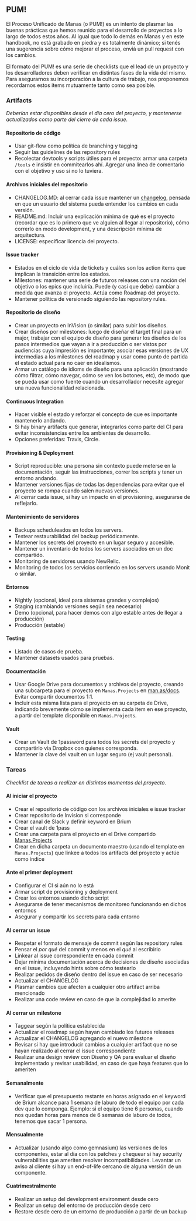 ## PUM!
El Proceso Unificado de Manas (o PUM!) es un intento de plasmar las buenas prácticas que hemos reunido para el desarrollo de proyectos a lo largo de todos estos años. Al igual que todo lo demás en Manas y en este handbook, no está grabado en piedra y es totalmente dinámico; si tenés una sugerencia sobre cómo mejorar el proceso, enviá un pull request con los cambios.

El formato del PUM! es una serie de checklists que el lead de un proyecto y los desarrolladores deben verificar en distintas fases de la vida del mismo. Para asegurarnos su incorporación a la cultura de trabajo, nos proponemos recordarnos estos items mutuamente tanto como sea posible.

### Artifacts

_Deberían estar disponibles desde el día cero del proyecto, y mantenerse actualizados como parte del cierre de cada issue._

#### Repositorio de código
* Usar git-flow como política de branching y tagging
* Seguir las guidelines de las repository rules
* Recolectar devtools y scripts útiles para el proyecto: armar una carpeta `/tools` e insistir en commitearlos ahí. Agregar una línea de comentario con el objetivo y uso si no lo tuviera.

#### Archivos iniciales del repositorio
* CHANGELOG.MD: al cerrar cada issue mantener un [changelog](http://keepachangelog.com/), pensada en que un usuario del sistema pueda entender los cambios en cada versión.
* README.md: Incluir una explicación mínima de qué es el proyecto (recordar que es lo primero que ve alguien al llegar al repositorio), cómo correrlo en modo development, y una descripción mínima de arquitectura.
* LICENSE: especificar licencia del proyecto.

#### Issue tracker
* Estados en el ciclo de vida de tickets y cuáles son los action items que implican la transición entre los estados.
* Milestones: mantener una serie de futuros releases con una noción del objetivo o los epics que incluiría. Puede (y casi que debe) cambiar a medida que avanza el proyecto. Actúa como Roadmap del proyecto.
* Mantener política de versionado siguiendo las repository rules.

#### Repositorio de diseño
* Crear un proyecto en InVision (o similar) para subir los diseños.
* Crear diseños por milestones: luego de diseñar el target final para un major, trabajar con el equipo de diseño para generar los diseños de los pasos intermedios que vayan a ir a producción o ser vistos por audiencias cuya impresión es importante; asociar esas versiones de UX intermedias a los milestones del roadmap y usar como punto de partida el estado actual para no caer en idealismos.
* Armar un catálogo de idioms de diseño para una aplicación (mostrando cómo filtrar, cómo navegar, cómo se ven los botones, etc), de modo que se pueda usar como fuente cuando un desarrollador necesite agregar una nueva funcionalidad relacionada.

#### Continuous Integration
* Hacer visible el estado y reforzar el concepto de que es importante mantenerlo andando.
* Si hay binary artifacts que generar, integrarlos como parte del CI para evitar inconsistencias entre los ambientes de desarrollo.
* Opciones preferidas: Travis, Circle.

#### Provisioning & Deployment
* Script reproducible: una persona sin contexto puede meterse en la documentación, seguir las instrucciones, correr los scripts y tener un entorno andando.
* Mantener versiones fijas de todas las dependencias para evitar que el proyecto se rompa cuando salen nuevas versiones.
* Al cerrar cada issue, si hay un impacto en el provisioning, asegurarse de reflejarlo.

#### Mantenimiento de servidores
* Backups scheduleados en todos los servers.
* Testear restaurabilidad del backup periódicamente.
* Mantener los secrets del proyecto en un lugar seguro y accesible.
* Mantener un inventario de todos los servers asociados en un doc compartido.
* Monitoring de servidores usando NewRelic.
* Monitoring de todos los servicios corriendo en los servers usando Monit o similar.

#### Entornos
* Nightly (opcional, ideal para sistemas grandes y complejos)
* Staging (cambiando versiones según sea necesario)
* Demo (opcional, para hacer demos con algo estable antes de llegar a producción)
* Producción (estable)

#### Testing
* Listado de casos de prueba.
* Mantener datasets usados para pruebas.

#### Documentación
* Usar Google Drive para documentos y archivos del proyecto, creando una subcarpeta para el proyecto en `Manas.Projects` en [man.as/docs](http://man.as/docs). Evitar compartir documentos 1:1.
* Incluir esta misma lista para el proyecto en su carpeta de Drive, indicando brevemente cómo se implementa cada item en ese proyecto, a partir del template disponible en `Manas.Projects`.

#### Vault
* Crear un Vault de 1password para todos los secrets del proyecto y compartirlo via Dropbox con quienes corresponda.
* Mantener la clave del vault en un lugar seguro (ej vault personal).

### Tareas

_Checklist de tareas a realizar en distintos momentos del proyecto._

#### Al iniciar el proyecto
* Crear el repositorio de código con los archivos iniciales e issue tracker
* Crear repositorio de Invision si corresponde
* Crear canal de Slack y definir keyword en Brium
* Crear el vault de 1pass
* Crear una carpeta para el proyecto en el Drive compartido [Manas.Projects](http://man.as/docs)
* Crear en dicha carpeta un documento maestro (usando el template en `Manas.Projects`) que linkee a todos los artifacts del proyecto y actúe como índice

#### Ante el primer deployment
* Configurar el CI si aún no lo está
* Armar script de provisioning y deployment
* Crear los entornos usando dicho script
* Asegurarse de tener mecanismos de monitoreo funcionando en dichos entornos
* Asegurar y compartir los secrets para cada entorno

#### Al cerrar un issue
* Respetar el formato de mensaje de commit según las repository rules
* Pensar el _por qué_ del commit y menos en el _qué_ al escribirlo
* Linkear al issue correspondiente en cada commit
* Dejar mínima documentación acerca de decisiones de diseño asociadas en el issue, incluyendo hints sobre cómo testearlo
* Realizar pedidos de diseño dentro del issue en caso de ser necesario
* Actualizar el CHANGELOG
* Plasmar cambios que afecten a cualquier otro artifact arriba mencionado
* Realizar una code review en caso de que la complejidad lo amerite

#### Al cerrar un milestone
* Taggear según la política establecida
* Actualizar el roadmap según hayan cambiado los futuros releases
* Actualizar el CHANGELOG agregando el nuevo milestone
* Revisar si hay que introducir cambios a cualquier artifact que no se hayan realizado al cerrar el issue correspondiente
* Realizar una design review con Diseño y QA para evaluar el diseño implementado y revisar usabilidad, en caso de que haya features que lo ameriten

#### Semanalmente
* Verificar que el presupuesto restante en horas asignado en el keyword de Brium alcance para 1 semana de laburo de todo el equipo por cada dev que lo componga. Ejemplo: si el equipo tiene 6 personas, cuando nos quedan horas para menos de 6 semanas de laburo de todos, tenemos que sacar 1 persona.

#### Mensualmente
* Actualizar (usando algo como gemnasium) las versiones de los componentes, estar al día con los patches y chequear si hay security vulnerabilities que ameriten resolver incompatibilidades. Levantar un aviso al cliente si hay un end-of-life cercano de alguna versión de un componente.

#### Cuatrimestralmente
* Realizar un setup del development environment desde cero
* Realizar un setup del entorno de producción desde cero
* Restore desde cero de un entorno de producción a partir de un backup
